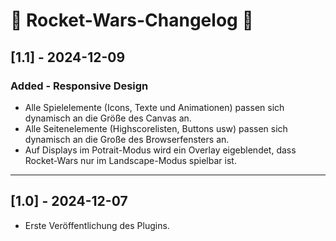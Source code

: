 # 🚀 Rocket-Wars-Changelog 🚀

## [1.1] - 2024-12-09
### Added - Responsive Design
- Alle Spielelemente (Icons, Texte und Animationen) passen sich dynamisch an die Größe des Canvas an.
- Alle Seitenelemente (Highscorelisten, Buttons usw) passen sich dynamisch an die Große des Browserfensters an.
- Auf Displays im Potrait-Modus wird ein Overlay eigeblendet, dass Rocket-Wars nur im Landscape-Modus spielbar ist.

---

## [1.0] - 2024-12-07
- Erste Veröffentlichung des Plugins.
